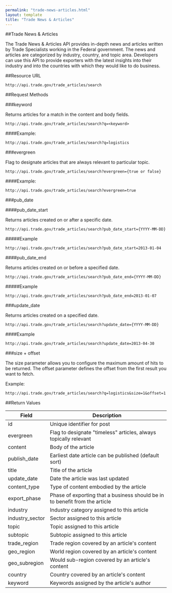 ```yaml
---
permalink: "trade-news-articles.html"
layout: template
title: "Trade News & Articles"
---
```


##Trade News & Articles

The Trade News & Articles API provides in-depth news and articles written by Trade Specialists working in the Federal government.  The news and articles are categorized by industry, country, and topic area.  Developers can use this API to provide exporters with the latest insights into their industry and into the countries with which they would like to do business.

##Resource URL

    http://api.trade.gov/trade_articles/search

##Request Methods

###keyword

Returns articles for a match in the content and body fields.

    http://api.trade.gov/trade_articles/search?q=<keyword>

####Example:

    http://api.trade.gov/trade_articles/search?q=logistics

###evergreen

Flag to designate articles that are always relevant to particular topic.

    http://api.trade.gov/trade_articles/search?evergreen={true or false}

####Example:

    http://api.trade.gov/trade_articles/search?evergreen=true

###pub_date

####pub_date_start

Returns articles created on or after a specific date.

    http://api.trade.gov/trade_articles/search?pub_date_start={YYYY-MM-DD}

#####Example

    http://api.trade.gov/trade_articles/search?pub_date_start=2013-01-04

####pub_date_end

Returns articles created on or before a specified date.

    http://api.trade.gov/trade_articles/search?pub_date_end={YYYY-MM-DD}

#####Example

    http://api.trade.gov/trade_articles/search?pub_date_end=2013-01-07

###update_date

Returns articles created on a specified date.

    http://api.trade.gov/trade_articles/search?update_date={YYYY-MM-DD}

####Example

    http://api.trade.gov/trade_articles/search?update_date=2013-04-30

###size + offset

The size parameter allows you to configure the maximum amount of hits to be returned. The offset parameter defines the offset from the first result you want to fetch.

Example:

    http://api.trade.gov/trade_articles/search?q=logistics&size=1&offset=1
    
##Return Values

| Field             | Description                                                     |
| ----------------- | --------------------------------------------------------------- |
| id                | Unique identifier for post                                      |
| evergreen | Flag to designate "timeless" articles, always topically relevant |
| content	| Body of the article |
| publish_date | Earliest date article can be published (default sort) |
| title | Title of the article |
| update_date | Date the article was last updated |
| content_type | Type of content embodied by the article |
| export_phase | Phase of exporting that a business should be in to benefit from the article |
| industry | Industry category assigned to this article |
| industry_sector | Sector assigned to this article |
| topic | Topic assigned to this article |
| subtopic | Subtopic assigned to this article |
| trade_region | Trade region covered by an article's content |
| geo_region | World region covered by an article's content |
| geo_subregion | Would sub-region covered by an article's content |
| country | Country covered by an article's content |
| keyword | Keywords assigned by the article's author |